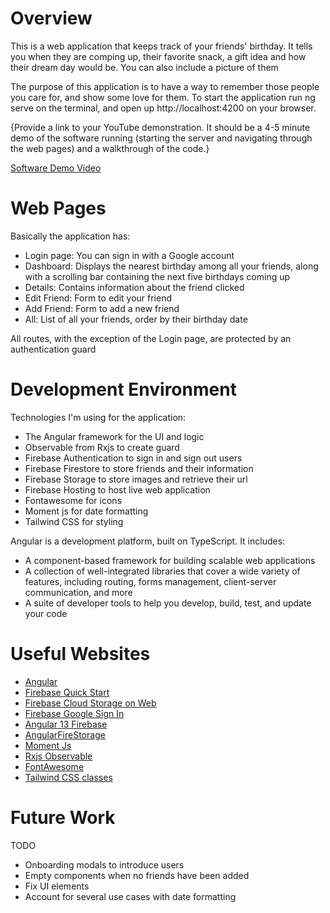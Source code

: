 # Overview

This is a web application that keeps track of your friends' birthday. It tells you when they are comping up, their favorite snack, a gift idea and how their dream day would be. You can also include a picture of them

The purpose of this application is to have a way to remember those people you care for, and show some love for them.
To start the application run ng serve on the terminal, and open up http://localhost:4200 on your browser.

{Provide a link to your YouTube demonstration. It should be a 4-5 minute demo of the software running (starting the server and navigating through the web pages) and a walkthrough of the code.}

[Software Demo Video](http://youtube.link.goes.here)

# Web Pages

Basically the application has:

- Login page: You can sign in with a Google account
- Dashboard: Displays the nearest birthday among all your friends, along with a scrolling bar containing the next five birthdays coming up
- Details: Contains information about the friend clicked
- Edit Friend: Form to edit your friend
- Add Friend: Form to add a new friend
- All: List of all your friends, order by their birthday date

All routes, with the exception of the Login page, are protected by an authentication guard

# Development Environment

Technologies I'm using for the application:

- The Angular framework for the UI and logic
- Observable from Rxjs to create guard
- Firebase Authentication to sign in and sign out users
- Firebase Firestore to store friends and their information
- Firebase Storage to store images and retrieve their url
- Firebase Hosting to host live web application
- Fontawesome for icons
- Moment js for date formatting
- Tailwind CSS for styling

Angular is a development platform, built on TypeScript. It includes:

- A component-based framework for building scalable web applications
- A collection of well-integrated libraries that cover a wide variety of features, including routing, forms management, client-server communication, and more
- A suite of developer tools to help you develop, build, test, and update your code

# Useful Websites

- [Angular](https://angular.io/)
- [Firebase Quick Start](https://firebase.google.com/docs/firestore/quickstart)
- [Firebase Cloud Storage on Web](https://firebase.google.com/docs/storage/web/start)
- [Firebase Google Sign In](https://firebase.google.com/docs/auth/web/google-signin)
- [Angular 13 Firebase](https://www.bezkoder.com/angular-13-firebase-storage/)
- [AngularFireStorage](https://github.com/angular/angularfire/blob/master/docs/storage/storage.md)
- [Moment Js](https://momentjs.com/)
- [Rxjs Observable](https://rxjs.dev/guide/observable)
- [FontAwesome](https://fontawesome.com/icons)
- [Tailwind CSS classes](https://tailwind.build/classes)

# Future Work

TODO

- Onboarding modals to introduce users
- Empty components when no friends have been added
- Fix UI elements
- Account for several use cases with date formatting
